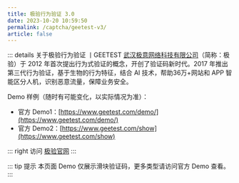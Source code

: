 ```yaml
---
title: 极验行为验证 3.0
date: 2023-10-20 10:59:50
permalink: /captcha/geetest-v3/
article: false
---
```


::: details 关于极验行为验证 <Badge text="3.0" type="error" vertical="middle"/>丨GEETEST
[武汉极意网络科技有限公司](https://www.tianyancha.com/company/699317632)（简称：极验）于 2012 年首次提出行为式验证的概念，开创了验证码新时代。2017 年推出第三代行为验证，基于生物的行为特征，结合 AI 技术，帮助36万+网站和 APP 智能区分人机，识别恶意流量，保障业务安全。
<br>

Demo 样例（随时有可能变化，以实际情况为准）：
<br>

- 官方 Demo1：[https://www.geetest.com/demo/](https://www.geetest.com/demo/)
- 官方 Demo2：[https://www.geetest.com/show](https://www.geetest.com/show)

::: right
访问 [极验官网](https://www.geetest.com/Sensebot)
:::

::: tip 提示
本页面 Demo 仅展示滑块验证码，更多类型请访问官方 Demo 查看。
:::

<br>

<captcha-geetest-v3></captcha-geetest-v3>
